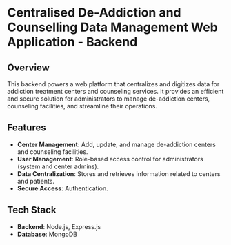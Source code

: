 # Centralised De-Addiction and Counselling Data Management Web Application - Backend

## Overview

This backend powers a web platform that centralizes and digitizes data for addiction treatment centers and counseling services. It provides an efficient and secure solution for administrators to manage de-addiction centers, counseling facilities, and streamline their operations.

## Features

- **Center Management**: Add, update, and manage de-addiction centers and counseling facilities.
- **User Management**: Role-based access control for administrators (system and center admins).
- **Data Centralization**: Stores and retrieves information related to centers and patients.
- **Secure Access**: Authentication.

## Tech Stack

- **Backend**: Node.js, Express.js
- **Database**: MongoDB
